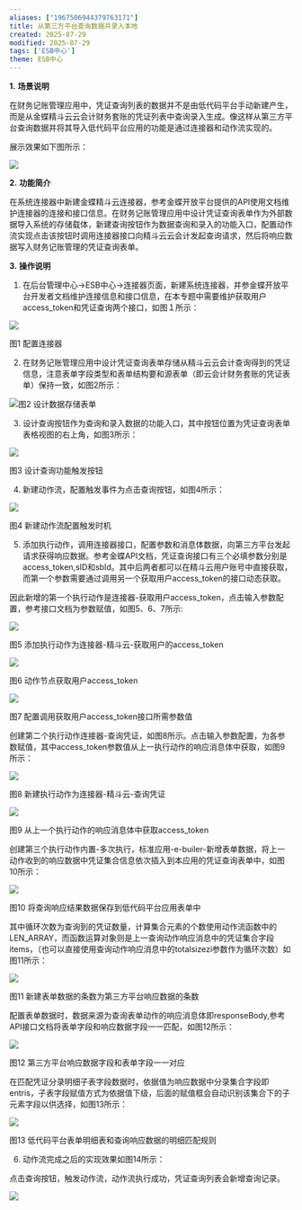 ```yaml
---
aliases: ["1967506944379763171"]
title: 从第三方平台查询数据并录入本地
created: 2025-07-29
modified: 2025-07-29
tags: ['ESB中心']
theme: ESB中心
---
```


**1.** **场景说明**

在财务记账管理应用中，凭证查询列表的数据并不是由低代码平台手动新建产生，而是从金蝶精斗云云会计财务套账的凭证列表中查询录入生成。像这样从第三方平台查询数据并将其导入低代码平台应用的功能是通过连接器和动作流实现的。

展示效果如下图所示：

![](https://myhelpdoc.oss-cn-heyuan.aliyuncs.com/mdimages/b80ae2c8d4298725ec27ae197ca7dcaf.jpg)

**2.** **功能简介**

在系统连接器中新建金蝶精斗云连接器，参考金蝶开放平台提供的API使用文档维护连接器的连接和接口信息。在财务记账管理应用中设计凭证查询表单作为外部数据导入系统的存储载体，新建查询按钮作为数据查询和录入的功能入口，配置动作流实现点击该按钮时调用连接器接口向精斗云云会计发起查询请求，然后将响应数据写入财务记账管理的凭证查询表单。

**3.** **操作说明**

1. 在后台管理中心->ESB中心->连接器页面，新建系统连接器，并参金蝶开放平台开发者文档维护连接信息和接口信息，在本专题中需要维护获取用户access\_token和凭证查询两个接口，如图１所示：

![](https://myhelpdoc.oss-cn-heyuan.aliyuncs.com/mdimages/a9285aef97de37495860e45a0b1d80ea.jpg)

图1 配置连接器

2. 在财务记账管理应用中设计凭证查询表单存储从精斗云云会计查询得到的凭证信息，注意表单字段类型和表单结构要和源表单（即云会计财务套账的凭证表单）保持一致，如图2所示：

![](https://myhelpdoc.oss-cn-heyuan.aliyuncs.com/mdimages/3f947dc3d4dfa17bf87d56c846d1f6ba.jpg)图2 设计数据存储表单

3. 设计查询按钮作为查询和录入数据的功能入口，其中按钮位置为凭证查询表单表格视图的右上角，如图3所示：

![](https://myhelpdoc.oss-cn-heyuan.aliyuncs.com/mdimages/e15aeacaf1bfee0e10fdf881f960e529.jpg)

图3 设计查询功能触发按钮

4. 新建动作流，配置触发事件为点击查询按钮，如图4所示：

![](https://myhelpdoc.oss-cn-heyuan.aliyuncs.com/mdimages/40373025e051b5b38cc722f24007fbad.jpg)

图4 新建动作流配置触发时机

5. 添加执行动作，调用连接器接口，配置参数和消息体数据，向第三方平台发起请求获得响应数据。参考金蝶API文档，凭证查询接口有三个必填参数分别是access\_token,sID和sbId。其中后两者都可以在精斗云用户账号中直接获取，而第一个参数需要通过调用另一个获取用户access\_token的接口动态获取。

因此新增的第一个执行动作是连接器-获取用户access\_token，点击输入参数配置，参考接口文档为参数赋值，如图5、6、7所示:

![](https://myhelpdoc.oss-cn-heyuan.aliyuncs.com/mdimages/1d6e1984e7f7ca5d1c9450cb961977f8.jpg)

图5 添加执行动作为连接器-精斗云-获取用户的access\_token

![](https://myhelpdoc.oss-cn-heyuan.aliyuncs.com/mdimages/bbf7d3e8400c314f8a7c6fccf19fb829.jpg)

图6 动作节点获取用户access\_token

![](https://myhelpdoc.oss-cn-heyuan.aliyuncs.com/mdimages/a8962e899ce561f2d173dae968cf35cd.jpg)

图7 配置调用获取用户access\_token接口所需参数值

创建第二个执行动作连接器-查询凭证，如图8所示。点击输入参数配置，为各参数赋值，其中access\_token参数值从上一执行动作的响应消息体中获取，如图9所示：

![](https://myhelpdoc.oss-cn-heyuan.aliyuncs.com/mdimages/79ff659e87095c64eaecd8a9b5fed422.jpg)

图8 新建执行动作为连接器-精斗云-查询凭证

![](https://myhelpdoc.oss-cn-heyuan.aliyuncs.com/mdimages/1ab22586bbe33f0996f96a9505014231.jpg)

图9 从上一个执行动作的响应消息体中获取access\_token

创建第三个执行动作内置-多次执行，标准应用-e-builer-新增表单数据，将上一动作收到的响应数据中凭证集合信息依次插入到本应用的凭证查询表单中，如图10所示：

![](https://myhelpdoc.oss-cn-heyuan.aliyuncs.com/mdimages/2eb0371117320f59ab833677947e74dc.jpg)

图10 将查询响应结果数据保存到低代码平台应用表单中

其中循环次数为查询到的凭证数量，计算集合元素的个数使用动作流函数中的LEN\_ARRAY，而函数运算对象则是上一查询动作响应消息中的凭证集合字段items，（也可以直接使用查询动作响应消息中的totalsizezi参数作为循环次数）如图11所示：

![](https://myhelpdoc.oss-cn-heyuan.aliyuncs.com/mdimages/814fda2979ad173defa75667e4e699a6.jpg)

图11 新建表单数据的条数为第三方平台响应数据的条数

配置表单数据时，数据来源为查询表单动作的响应消息体即responseBody,参考API接口文档将表单字段和响应数据字段一一匹配，如图12所示：

![](https://myhelpdoc.oss-cn-heyuan.aliyuncs.com/mdimages/1578849ee00c27b4827236ab50219302.jpg)

图12 第三方平台响应数据字段和表单字段一一对应

在匹配凭证分录明细子表字段数据时，依据值为响应数据中分录集合字段即entris，子表字段赋值方式为依据值下级，后面的赋值框会自动识别该集合下的子元素字段以供选择，如图13所示：

![](https://myhelpdoc.oss-cn-heyuan.aliyuncs.com/mdimages/669b8e67e35f2ffe99ade244533ebbce.jpg)

图13 低代码平台表单明细表和查询响应数据的明细匹配规则

6. 动作流完成之后的实现效果如图14所示：

点击查询按钮，触发动作流，动作流执行成功，凭证查询列表会新增查询记录。

![](https://myhelpdoc.oss-cn-heyuan.aliyuncs.com/mdimages/fbf374f8a0610f9c9192d96db804688e.jpg)

